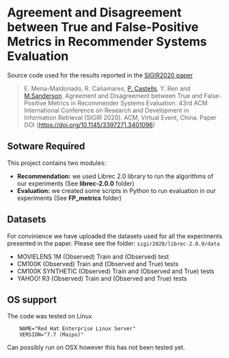 # Agreement and Disagreement between True and False-Positive Metrics in Recommender Systems Evaluation
Source code used for the results reported in the [SIGIR2020 paper](http://marksanderson.org/publications/my_papers/sigir2020.pdf)

> E. Mena-Maldonado, R. Cañamares, [P. Castells](http://ir.ii.uam.es/castells), Y. Ren and [M.Sanderson](http://marksanderson.org). Agreement and Disagreement between True and False-Positive Metrics in Recommender Systems Evaluation. 43rd ACM International Conference on Research and Development in Information Retrieval (SIGIR 2020). ACM, Virtual Event, China.
Paper DOI (https://doi.org/10.1145/3397271.3401096)

## Sotware Required
This project contains two modules:
- **Recommendation:** we used Librec 2.0 library to run the algorithms of our experiments (See **librec-2.0.0** folder)
- **Evaluation:** we created some scripts in Python to run evaluation in our experiments (See **FP_metrics** folder)

## Datasets 
For convinience we have uploaded the datasets used for all the experiments presented in the paper.  Please see the folder:
`sigir2020/librec-2.0.0/data`
- MOVIELENS 1M (Observed) Train and (Observed) test
- CM100K (Observed) Train and (Observed and True) tests
- CM100K SYNTHETIC (Observed) Train and (Observed and True) tests
- YAHOO! R3 (Observed) Train and (Observed and True) tests

## OS support
The code was tested on Linux

        NAME="Red Hat Enterprise Linux Server"
        VERSION="7.7 (Maipo)"
        
Can possibly run on OSX however this has not been tested yet.











